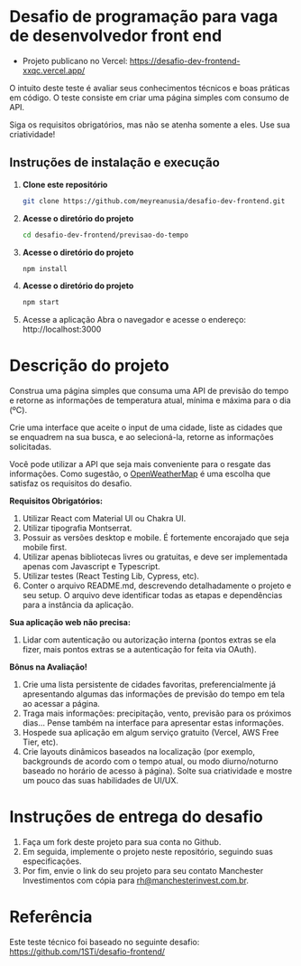 
# Desafio de programação para vaga de desenvolvedor front end

- Projeto publicano no Vercel: https://desafio-dev-frontend-xxqc.vercel.app/

O intuito deste teste é avaliar seus conhecimentos técnicos e boas práticas em código. O teste consiste em criar uma página simples com consumo de API.

Siga os requisitos obrigatórios, mas não se atenha somente a eles. Use sua criatividade!

## Instruções de instalação e execução

1. **Clone este repositório**
   ```bash
   git clone https://github.com/meyreanusia/desafio-dev-frontend.git

2. **Acesse o diretório do projeto**
   ```bash
   cd desafio-dev-frontend/previsao-do-tempo

3. **Acesse o diretório do projeto**
   ```bash
   npm install


4. **Acesse o diretório do projeto**
   ```bash
   npm start


5. Acesse a aplicação Abra o navegador e acesse o endereço: http://localhost:3000

# Descrição do projeto

Construa uma página simples que consuma uma API de previsão do tempo e retorne as informações de temperatura atual, mínima e máxima para o dia (ºC).

Crie uma interface que aceite o input de uma cidade, liste as cidades que se enquadrem na sua busca, e ao selecioná-la, retorne as informações solicitadas.

Você pode utilizar a API que seja mais conveniente para o resgate das informações. Como sugestão, o [OpenWeatherMap](https://openweathermap.org/api) é uma escolha que satisfaz os requisitos do desafio.


**Requisitos Obrigatórios:**

1. Utilizar React com Material UI ou Chakra UI.
2. Utilizar tipografia Montserrat.
3. Possuir as versões desktop e mobile. É fortemente encorajado que seja mobile first.
4. Utilizar apenas bibliotecas livres ou gratuitas, e deve ser implementada apenas com Javascript e Typescript.
5. Utilizar testes (React Testing Lib, Cypress, etc).
6. Conter o arquivo README.md, descrevendo detalhadamente o projeto e seu setup. O arquivo deve identificar todas as etapas e dependências para a instância da aplicação.

**Sua aplicação web não precisa:**

1. Lidar com autenticação ou autorização interna (pontos extras se ela fizer, mais pontos extras se a autenticação for feita via OAuth).

**Bônus na Avaliação!**

1. Crie uma lista persistente de cidades favoritas, preferencialmente já apresentando algumas das informações de previsão do tempo em tela ao acessar a página.
2. Traga mais informações: precipitação, vento, previsão para os próximos dias... Pense também na interface para apresentar estas informações.
3. Hospede sua aplicação em algum serviço gratuito (Vercel, AWS Free Tier, etc).
4. Crie layouts dinâmicos baseados na localização (por exemplo, backgrounds de acordo com o tempo atual, ou modo diurno/noturno baseado no horário de acesso à página). Solte sua criatividade e mostre um pouco das suas habilidades de UI/UX.


# Instruções de entrega do desafio

1. Faça um fork deste projeto para sua conta no Github.
2. Em seguida, implemente o projeto neste repositório, seguindo suas especificações.
3. Por fim, envie o link do seu projeto para seu contato Manchester Investimentos com cópia para rh@manchesterinvest.com.br.

# Referência

Este teste técnico foi baseado no seguinte desafio: 
https://github.com/1STi/desafio-frontend/
